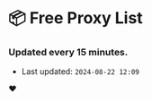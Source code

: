# :package: Free Proxy List
### Updated every 15 minutes.

- Last updated: `2024-08-22 12:09`

:heart:
